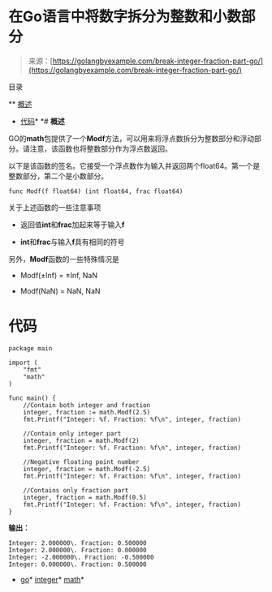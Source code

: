 <!--yml

类别：未分类

日期：2024-10-13 06:15:27

-->

# 在Go语言中将数字拆分为整数和小数部分

> 来源：[https://golangbyexample.com/break-integer-fraction-part-go/](https://golangbyexample.com/break-integer-fraction-part-go/)

目录

**   [概述](#Overview "Overview")

+   [代码](#Code "Code")*  *# **概述**

GO的**math**包提供了一个**Modf**方法，可以用来将浮点数拆分为整数部分和浮动部分。请注意，该函数也将整数部分作为浮点数返回。

以下是该函数的签名。它接受一个浮点数作为输入并返回两个float64。第一个是整数部分，第二个是小数部分。

```
func Modf(f float64) (int float64, frac float64)
```

关于上述函数的一些注意事项

+   返回值**int**和**frac**加起来等于输入**f**

+   **int**和**frac**与输入**f**具有相同的符号

另外，**Modf**函数的一些特殊情况是

+   Modf(±Inf) = ±Inf, NaN

+   Modf(NaN) = NaN, NaN

# **代码**

```
package main

import (
    "fmt"
    "math"
)

func main() {
    //Contain both integer and fraction
    integer, fraction := math.Modf(2.5)
    fmt.Printf("Integer: %f. Fraction: %f\n", integer, fraction)

    //Contain only integer part
    integer, fraction = math.Modf(2)
    fmt.Printf("Integer: %f. Fraction: %f\n", integer, fraction)

    //Negative floating point number
    integer, fraction = math.Modf(-2.5)
    fmt.Printf("Integer: %f. Fraction: %f\n", integer, fraction)

    //Contains only fraction part
    integer, fraction = math.Modf(0.5)
    fmt.Printf("Integer: %f. Fraction: %f\n", integer, fraction)
}
```

**输出：**

```
Integer: 2.000000\. Fraction: 0.500000
Integer: 2.000000\. Fraction: 0.000000
Integer: -2.000000\. Fraction: -0.500000
Integer: 0.000000\. Fraction: 0.500000
```

+   [go](https://golangbyexample.com/tag/go/)*   [integer](https://golangbyexample.com/tag/integer/)*   [math](https://golangbyexample.com/tag/math/)*
